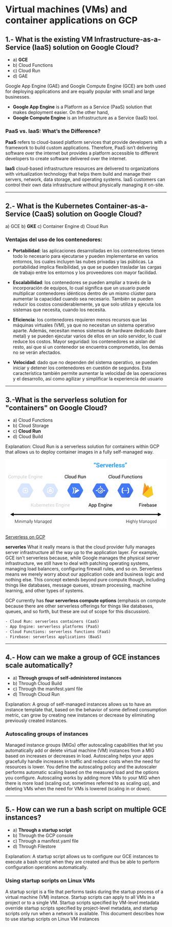 # Virtual machines (VMs) and container applications on GCP 

## 1.- What is the existing VM Infrastructure-as-a-Service (IaaS) solution on Google Cloud? 

- a) **GCE** 
- b) Cloud Functions 
- c) Cloud Run 
- d) GAE 

Google App Engine (GAE) and Google Compute Engine (GCE) are both used for deploying applications and are equally popular with small and large businesses. 
- **Google App Engine** is a Platform as a Service (PaaS) solution that makes deployment easier. On the other hand, 
- **Google Compute Engine** is an Infrastructure as a Service (IaaS) tool. 

### PaaS vs. IaaS: What’s the Difference?
**PaaS** refers to cloud-based platform services that provide developers with a framework to build custom applications. Therefore, PaaS isn’t delivering software over the internet but provides a platform accessible to different developers to create software delivered over the internet.

**IaaS** cloud-based infrastructure resources are delivered to organizations with virtualization technology that helps them build and manage their servers, network, data storage, and operating systems. IaaS customers can control their own data infrastructure without physically managing it on-site.

---
## 2.- What is the Kubernetes Container-as-a-Service (CaaS) solution on Google Cloud? 

a) GCE 
b) **GKE** 
c) Container Engine 
d) Cloud Run 

### Ventajas del uso de los contenedores:
- **Portabilidad**: las aplicaciones desarrolladas en los contenedores tienen todo lo necesario para ejecutarse y pueden implementarse en varios entornos, los cuales incluyen las nubes privadas y las públicas. La portabilidad implica flexibilidad, ya que se pueden trasladar las cargas de trabajo entre los entornos y los proveedores con mayor facilidad. 

- **Escalabilidad**: los contenedores se pueden ampliar a través de la incorporación de equipos, lo cual significa que un usuario puede multiplicar contenedores idénticos dentro de un mismo clúster para aumentar la capacidad cuando sea necesario. También se pueden reducir los costos considerablemente, ya que solo utiliza y ejecuta los sistemas que necesita, cuando los necesita. 
- **Eficiencia**: los contenedores requieren menos recursos que las máquinas virtuales (VM), ya que no necesitan un sistema operativo aparte. Además, necesitan menos sistemas de hardware dedicado (bare metal) y se pueden ejecutar varios de ellos en un solo servidor, lo cual reduce los costos.
Mayor seguridad: los contenedores se aíslan del resto, así que si un contenedor se encuentra comprometido, los demás no se verán afectados. 
- **Velocidad**: dado que no dependen del sistema operativo, se pueden iniciar y detener los contenedores en cuestión de segundos. Esta característica también permite aumentar la velocidad de las operaciones y el desarrollo, así como agilizar y simplificar la experiencia del usuario

---
## 3.-What is the serverless solution for "containers" on Google Cloud? 

- a) Cloud Functions
- b) Cloud Storage 
- c) **Cloud Run** 
- d) Cloud Build 

Explanation: Cloud Run is a serverless solution for containers within GCP that allows us to deploy container images in a fully self-managed way.

![Serverless](gcp_serverless.png)

[Serverless on GCP](https://dzone.com/articles/serverless-on-gcp)

**serverles** What it really means is that the cloud provider fully manages server infrastructure all the way up to the application layer. For example, GCE isn't serverless because, while Google manages the physical server infrastructure, we still have to deal with patching operating systems, managing load balancers, configuring firewall rules, and so on. Serverless means we merely worry about our application code and business logic and nothing else. This concept extends beyond pure compute though, including things like databases, message queues, stream processing, machine learning, and other types of systems.

GCP currently has **four serverless compute options** (emphasis on compute because there are other serverless offerings for things like databases, queues, and so forth, but these are out of scope for this discussion).

    - Cloud Run: serverless containers (CaaS)
    - App Engine: serverless platforms (PaaS)
    - Cloud Functions: serverless functions (FaaS)
    - Firebase: serverless applications (BaaS)
---
## 4.- How can we make a group of GCE instances scale automatically? 

- a) **Through groups of self-administered instances**
- b) Through Cloud Build 
- c) Through the manifest.yaml file 
- d) Through Cloud Run 

Explanation: A group of self-managed instances allows us to have an instance template that, based on the behavior of some defined consumption metric, can grow by creating new instances or decrease by eliminating previously created instances.

### Autoscaling groups of instances
Managed instance groups (MIGs) offer autoscaling capabilities that let you automatically add or delete virtual machine (VM) instances from a MIG based on increases or decreases in load. Autoscaling helps your apps gracefully handle increases in traffic and reduce costs when the need for resources is lower. You define the autoscaling policy and the autoscaler performs automatic scaling based on the measured load and the options you configure.
Autoscaling works by adding more VMs to your MIG when there is more load (scaling out, sometimes referred to as scaling up), and deleting VMs when the need for VMs is lowered (scaling in or down).

---
## 5.- How can we run a bash script on multiple GCE instances? 

- a) **Through a startup script** 
- b) Through the GCP console 
- c) Through a manifest.yaml file 
- d) Through Filestore

Explanation: A startup script allows us to configure our GCE instances to execute a bash script when they are created and thus be able to perform configuration operations automatically.

### Using startup scripts on Linux VMs
A startup script is a file that performs tasks during the startup process of a virtual machine (VM) instance. Startup scripts can apply to all VMs in a project or to a single VM. Startup scripts specified by VM-level metadata override startup scripts specified by project-level metadata, and startup scripts only run when a network is available. This document describes how to use startup scripts on Linux VM instances
